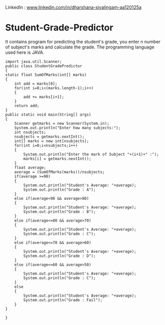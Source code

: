 LinkedIn : www.linkedin.com/in/dharshana-sivalingam-aa120125a
# Student-Grade-Predictor
It contains program for predicting the student's grade, you enter n number of subject's marks and calculate the grade. The programming language used here is JAVA.

	import java.util.Scanner;
	public class StudentGradePredictor
	{
	static float SumOfMarks(int[] marks)
	{
		int add = marks[0];
		for(int i=0;i<(marks.length-1);i++)
		{
			add += marks[i+1];
		}
		return add;
	}
	public static void main(String[] args) 
	{
		Scanner getmarks = new Scanner(System.in);
		System.out.println("Enter how many subjects:");
		int nsubjects;
		nsubjects = getmarks.nextInt();
		int[] marks = new int[nsubjects];
		for(int i=0;i<nsubjects;i++)
		{
			System.out.println("Enter the mark of Subject "+(i+1)+" :");
			marks[i] = getmarks.nextInt();
		}
		float average;
		average = (SumOfMarks(marks))/nsubjects;
		if(average >=90)
		{
			System.out.println("Student's Average: "+average);
			System.out.println("Grade : A");
		}
		else if(average<90 && average>80)
		{
			System.out.println("Student's Average: "+average);
			System.out.println("Grade : B");
		}
		else if(average<=80 && average>70)
		{
			System.out.println("Student's Average: "+average);
			System.out.println("Grade : C");
		}
		else if(average<=70 && average>60)
		{
			System.out.println("Student's Average: "+average);
			System.out.println("Grade : D");
		}
		else if(average<=60 && average>50)
		{
			System.out.println("Student's Average: "+average);
			System.out.println("Grade : C");
		}
		else 
		{
			System.out.println("Student's Average: "+average);
			System.out.println("Grade : Fail");
		}
	}
	
 	}
